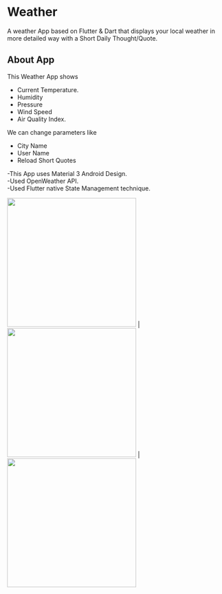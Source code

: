 # Weather

A weather App based on Flutter & Dart that displays your local weather in more detailed way with a Short Daily Thought/Quote.

## About App

This Weather App shows
  - Current Temperature.
  - Humidity
  - Pressure
  - Wind Speed
  - Air Quality Index.<br>
  
We can change parameters like
  - City Name
  - User Name
  - Reload Short Quotes
  
-This App uses Material 3 Android Design.<br>
-Used OpenWeather API.<br>
-Used Flutter native State Management technique.

<img src="https://user-images.githubusercontent.com/96718201/210165929-9841b891-7991-433e-af81-acf2d95a85b4.jpg" width="300"> | <img src="https://user-images.githubusercontent.com/96718201/210165931-035b9f16-92df-4cf7-80de-223cbe6a9827.jpg" width="300"> | <img src="https://user-images.githubusercontent.com/96718201/210165933-98297875-1230-4fd1-b31a-a7aaf0988a03.jpg" width="300">


